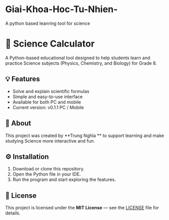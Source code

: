 # Giai-Khoa-Hoc-Tu-Nhien-
A python based leanring tool for science 
# 🧮 Science Calculator
A Python-based educational tool designed to help students learn and practice Science subjects (Physics, Chemistry, and Biology) for Grade 8.

## 💡 Features
- Solve and explain scientific formulas
- Simple and easy-to-use interface
- Available for both PC and mobile
- Current version: v0.1.1 PC / Mobile

## 🧠 About
This project was created by **Trung Nghĩa ** to support learning and make studying Science more interactive and fun.

## ⚙️ Installation
1. Download or clone this repository.
2. Open the Python file in your IDE.
3. Run the program and start exploring the features.

## 📜 License
This project is licensed under the **MIT License** — see the [LICENSE](LICENSE) file for details.
